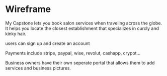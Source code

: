 # Wireframe

My Capstone lets you book salon services when traveling across the globe. It helps you locate the closest establishment that specializes in curcly and kinky hair. 

users can sign up and create an account 

Payments include stripe, paypal, wise, revolut, cashapp, crypot...

Business owners have their own seperate portal that allows them to add services and business pictures.
